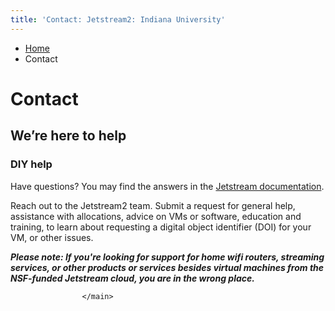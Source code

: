 ```yaml
---
title: 'Contact: Jetstream2: Indiana University'
---
```


<main class="no-section-nav"><div class="content-top"><div class="section breadcrumbs"><div class="row"><div class="layout"><ul itemscope="itemscope" itemtype="http://schema.org/BreadcrumbList"><li itemprop="itemListElement" itemscope="itemscope" itemtype="http://schema.org/ListItem"><a href="../index.html" itemprop="item"><span itemprop="name">Home</span></a><meta content="1" itemprop="position"/></li><li class="current" itemprop="itemListElement" itemscope="itemscope" itemtype="http://schema.org/ListItem"><span itemprop="name">Contact</span><meta content="2" itemprop="position"/></li></ul></div></div></div><div class="section page-title bg-none"><div class="row"><div class="layout"><h1>Contact</h1></div></div></div></div><div id="main-content"><div class="collapsed bg-none section" id="content"><div class="row"><div class="layout"><h2 class="section-title">We’re here to help</h2><div class="float-right one-third"><div class="panel"><h3 class="title">DIY help</h3><p>Have questions? You may find the answers in the <a href="https://docs.jetstream-cloud.org/" rel="noopener" target="_blank">Jetstream documentation</a>.</p></div></div><div class="text"><p>Reach out to the Jetstream2 team. Submit a request for general help, assistance with allocations, advice on VMs or software, education and training, to learn about requesting a digital object identifier (DOI) for your VM, or other issues.</p><p><em><strong>Please note: If you're looking for support for home wifi routers, streaming services, or other products or services besides virtual machines from the NSF-funded Jetstream cloud, you are in the wrong place.</strong></em></p></div></div><!-- /.layout --></div></div><div class="collapsed bg-none section"><div class="row"><div class="layout"><div class="text"><div data-formheight="1153" data-formtitle="Jetstream - Contact form" data-formurl="//forms.uits.iu.edu/machform/embed.php?id=41437" data-paddingbottom="10" id="mf_placeholder"></div><script src="//forms.uits.iu.edu/machform/js/jquery.min.js" type="text/javascript"></script><script src="//forms.uits.iu.edu/machform/js/jquery.ba-postmessage.min.js" type="text/javascript"></script><script src="//forms.uits.iu.edu/machform/js/machform_loader.js" type="text/javascript"></script></div></div><!-- /.layout --></div></div></div>
                                
          
    
                    
        
    
            
                    </main>
